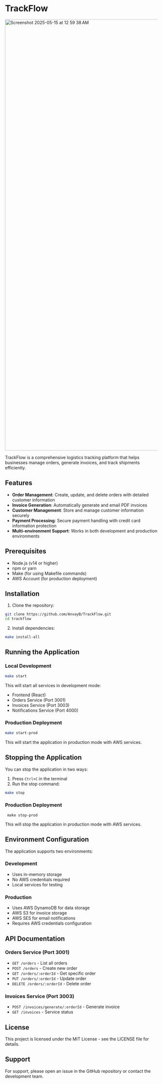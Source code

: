 # TrackFlow


<img width="1420" alt="Screenshot 2025-05-15 at 12 59 38 AM" src="https://github.com/user-attachments/assets/95e5617d-1cb6-4469-861c-f356100dd8c8" />

TrackFlow is a comprehensive logistics tracking platform that helps businesses manage orders, generate invoices, and track shipments efficiently.

## Features

- **Order Management**: Create, update, and delete orders with detailed customer information
- **Invoice Generation**: Automatically generate and email PDF invoices
- **Customer Management**: Store and manage customer information securely
- **Payment Processing**: Secure payment handling with credit card information protection
- **Multi-environment Support**: Works in both development and production environments

## Prerequisites

- Node.js (v14 or higher)
- npm or yarn
- Make (for using Makefile commands)
- AWS Account (for production deployment)

## Installation

1. Clone the repository:
```bash
git clone https://github.com/AnvayB/TrackFlow.git
cd trackflow
```

2. Install dependencies:
```bash
make install-all
```

## Running the Application

### Local Development
```bash
make start
```
This will start all services in development mode:
- Frontend (React)
- Orders Service (Port 3001)
- Invoices Service (Port 3003)
- Notifications Service (Port 4000)

### Production Deployment
```bash
make start-prod
```
This will start the application in production mode with AWS services.

## Stopping the Application

You can stop the application in two ways:
1. Press `Ctrl+C` in the terminal
2. Run the stop command:
```bash
make stop
```
### Production Deployment
```
 make stop-prod

 ```
 This will stop the application in production mode with AWS services.

## Environment Configuration

The application supports two environments:

### Development
- Uses in-memory storage
- No AWS credentials required
- Local services for testing

### Production
- Uses AWS DynamoDB for data storage
- AWS S3 for invoice storage
- AWS SES for email notifications
- Requires AWS credentials configuration

## API Documentation

### Orders Service (Port 3001)
- `GET /orders` - List all orders
- `POST /orders` - Create new order
- `GET /orders/:orderId` - Get specific order
- `PUT /orders/:orderId` - Update order
- `DELETE /orders/:orderId` - Delete order

### Invoices Service (Port 3003)
- `POST /invoices/generate/:orderId` - Generate invoice
- `GET /invoices` - Service status

## License

This project is licensed under the MIT License - see the LICENSE file for details.

## Support

For support, please open an issue in the GitHub repository or contact the development team.
